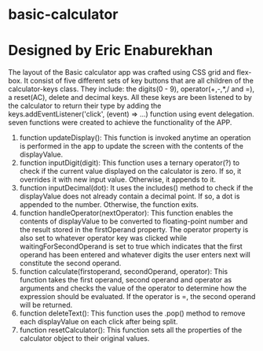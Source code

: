# basic-calculator
# Designed by Eric Enaburekhan

The layout of the Basic calculator app was crafted using CSS grid and flex-box.
It consist of five different sets of key buttons that are all children of the calculator-keys class.
They include: the digits(0 - 9), operator(+,-,*,/ and =), a reset(AC), delete and decimal keys. All these keys are been listened to by the calculator to return their type by adding the keys.addEventListener('click', (event) => ...) function using event delegation.
seven functions were created to achieve the functionality of the APP.
1. function updateDisplay():
    This function is invoked anytime an operation is performed in the app to update the screen with the contents of the displayValue.
2. function inputDigit(digit):
    This function uses a ternary operator(?) to check if the current value displayed on the calculator is zero. If so, it overrides it with new input value. Otherwise, it appends to it.
3. function inputDecimal(dot):
    It uses the includes() method to check if the displayValue does not already contain a decimal point. If so, a dot is appended to the number. Otherwise, the function exits.
4. function handleOperator(nextOperator):
    This function enables the contents of displayValue to be converted to floating-point number and the result stored in the firstOperand property. The operator property is also set to whatever operator key was clicked while waitingForSecondOperand is set to true which indicates that the first operand has been entered and whatever digits the user enters next will constitute the second operand.
5.  function calculate(firstoperand, secondOperand, operator):
     This function takes the first operand, second operand and operator as arguments and checks the value of the operator to determine how the expression should be evaluated. If the operator is =, the second operand will be returned.
6.  function deleteText():
     This function uses the .pop() method to remove each displayValue on each click after being split.
7.  function resetCalculator():
     This function sets all the properties of the calculator object to their original values.          
       
       
       
